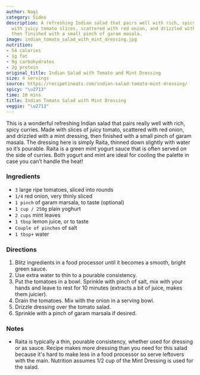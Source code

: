```yaml
---
author: Nagi
category: Sides
description: A refreshing Indian salad that pairs well with rich, spicy curries. Made
  with juicy tomato slices, scattered with red onion, and drizzled with a mint dressing,
  then finished with a small pinch of garam masala.
image: indian_tomato_salad_with_mint_dressing.jpg
nutrition:
- 54 calories
- 1g fat
- 9g carbohydrates
- 2g protein
original_title: Indian Salad with Tomato and Mint Dressing
size: 4 servings
source: https://recipetineats.com/indian-salad-tomato-mint-dressing/
spicy: "\u2713"
time: 10 mins
title: Indian Tomato Salad with Mint Dressing
veggie: "\u2713"
---
```

This is a wonderful refreshing Indian salad that pairs really well with rich, spicy curries. Made with slices of juicy tomato, scattered with red onion, and drizzled with a mint dressing, then finished with a small pinch of garam masala. The dressing here is simply Raita, thinned down slightly with water so it’s pourable. Raita is a green mint yogurt sauce that is often served on the side of curries. Both yogurt and mint are ideal for cooling the palette in case you can’t handle the heat!

### Ingredients

* `3` large ripe tomatoes, sliced into rounds
* `1/4` red onion, very thinly sliced
* `1 pinch` of garam marsala, to taste (optional)
* `1 cup / 250g` plain yoghurt
* `2 cups` mint leaves
* `1 tbsp` lemon juice, or to taste
* `Couple of pinches` of salt
* `1 tbsp+` water

### Directions

1. Blitz ingredients in a food processor until it becomes a smooth, bright green sauce.
2. Use extra water to thin to a pourable consistency.
3. Put the tomatoes in a bowl. Sprinkle with pinch of salt, mix with your hands and leave to rest for 10 minutes (extracts a bit of juice, makes them juicier).
4. Drain the tomatoes. Mix with the onion in a serving bowl.
5. Drizzle dressing over the tomato salad.
6. Sprinkle with a pinch of garam marsala if desired.

### Notes

- Raita is typically a thin, pourable consistency, whether used for dressing or as sauce. Recipe makes more dressing than you need for this salad because it's hard to make less in a food processor so serve leftovers with the main. Nutrition assumes 1/2 cup of the Mint Dressing is used for the salad.